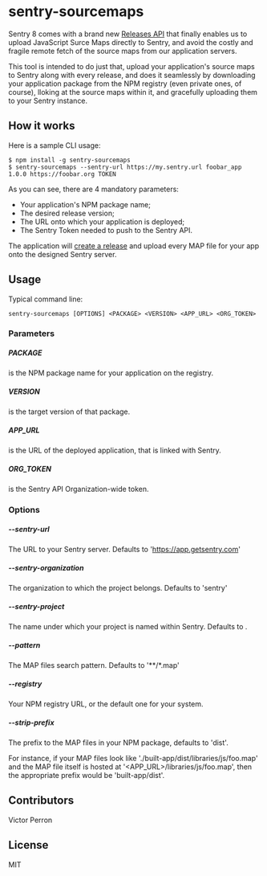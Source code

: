 # sentry-sourcemaps

Sentry 8 comes with a brand new [Releases API][release_api] that finally enables us to
upload JavaScript Surce Maps directly to Sentry, and avoid the costly and fragile
remote fetch of the source maps from our application servers.

This tool is intended to do just that, upload your application's source maps to
Sentry along with every release, and does it seamlessly by downloading your application
package from the NPM registry (even private ones, of course), lloking at the source maps
within it, and gracefully uploading them to your Sentry instance.


## How it works

Here is a sample CLI usage:

    $ npm install -g sentry-sourcemaps
    $ sentry-sourcemaps --sentry-url https://my.sentry.url foobar_app 1.0.0 https://foobar.org TOKEN

As you can see, there are 4 mandatory parameters:

* Your application's NPM package name;
* The desired release version;
* The URL onto which your application is deployed;
* The Sentry Token needed to push to the Sentry API.

The application will [create a release][create_release] and upload every MAP file for your app onto
the designed Sentry server.


## Usage

Typical command line:

    sentry-sourcemaps [OPTIONS] <PACKAGE> <VERSION> <APP_URL> <ORG_TOKEN>

### Parameters

##### PACKAGE
 is the NPM package name for your application on the registry.
##### VERSION
 is the target version of that package.
##### APP_URL
 is the URL of the deployed application, that is linked with Sentry.
##### ORG_TOKEN
 is the Sentry API Organization-wide token.

### Options

##### --sentry-url
The URL to your Sentry server. Defaults to 'https://app.getsentry.com'

##### --sentry-organization
The organization to which the project belongs. Defaults to 'sentry'

##### --sentry-project
The name under which your project is named within Sentry. Defaults to <PACKAGE>.

##### --pattern
The MAP files search pattern. Defaults to '**/*.map'

##### --registry
Your NPM registry URL, or the default one for your system.

##### --strip-prefix

The prefix to the MAP files in your NPM package, defaults to 'dist'.

For instance, if your MAP files look like './built-app/dist/libraries/js/foo.map'
and the MAP file itself is hosted at '<APP_URL>/libraries/js/foo.map', then
the appropriate prefix would be 'built-app/dist'.


## Contributors

Victor Perron


## License

MIT

[release_api]: https://docs.getsentry.com/hosted/clients/javascript/sourcemaps/#uploading-source-maps-to-sentry
[create_release]:https://docs.getsentry.com/hosted/api/releases/post-project-releases/
